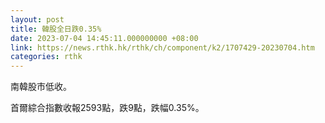 ```yaml
---
layout: post
title: 韓股全日跌0.35%
date: 2023-07-04 14:45:11.000000000 +08:00
link: https://news.rthk.hk/rthk/ch/component/k2/1707429-20230704.htm
categories: rthk
---
```


南韓股市低收。

首爾綜合指數收報2593點，跌9點，跌幅0.35%。
